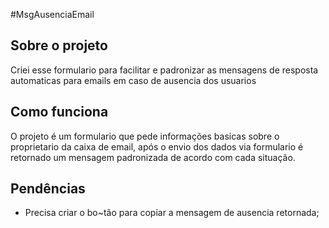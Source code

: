 #MsgAusenciaEmail

## Sobre o projeto
Criei esse formulario para facilitar e padronizar as mensagens de resposta automaticas para emails em caso de ausencia dos usuarios

## Como funciona
O projeto é um formulario que pede informações basicas sobre o proprietario da caixa de email, após o envio dos dados via formulario é retornado um mensagem padronizada de acordo com cada situação.

## Pendências 
- Precisa criar o bo~tão para copiar a mensagem de ausencia retornada;